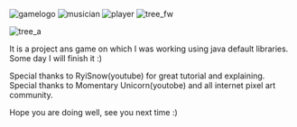 
![gamelogo](https://github.com/user-attachments/assets/9de27138-8d12-4b30-a3ad-b971cc3e6192)
![musician](https://github.com/user-attachments/assets/61d97fa9-994f-4ffc-af9d-dfed99e61687)
![player](https://github.com/user-attachments/assets/c6a04507-a21b-4c18-8688-d67c4c3c53e9)
![tree_fw](https://github.com/user-attachments/assets/bf2acaf3-e231-47ad-b137-fae242ed26e7)

![tree_a](https://github.com/user-attachments/assets/d8f5c56d-3be1-42fe-a536-b9f62bb639fd)





It is a project ans game on which I was working using java default libraries. Some day I will finish it :)

Special thanks to RyiSnow(youtube) for great tutorial and explaining. Special thanks to Momentary Unicorn(youtobe)  and all internet pixel art community.

Hope you are doing well, see you next time :)

